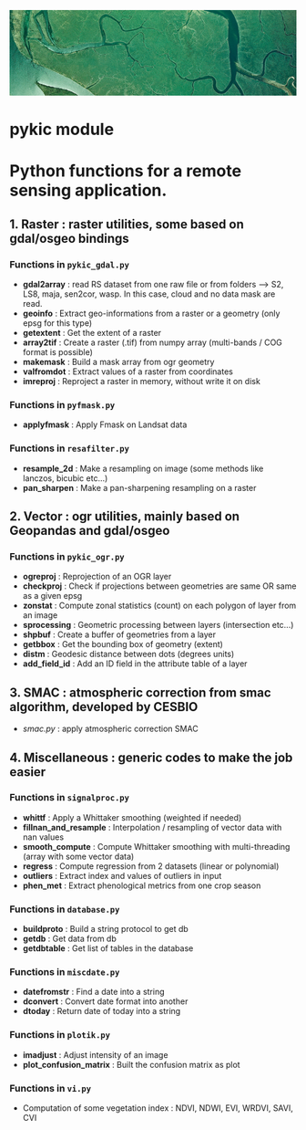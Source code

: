 ![Map](https://github.com/EkicierNico/pykic/blob/master/map.png "Map from Sentinel2 Timeserie")

# pykic module
# Python functions for a remote sensing application.

## 1. **Raster** : raster utilities, some based on gdal/osgeo bindings
### Functions in `pykic_gdal.py`
- **gdal2array** : read RS dataset from one raw file or from folders --> S2, LS8, maja, sen2cor, wasp. In this case, cloud and no data mask are read.
- **geoinfo** : Extract geo-informations from a raster or a geometry (only epsg for this type)
- **getextent** : Get the extent of a raster
- **array2tif** : Create a raster (.tif) from numpy array (multi-bands / COG format is possible)
- **makemask** : Build a mask array from ogr geometry
- **valfromdot** : Extract values of a raster from coordinates
- **imreproj** : Reproject a raster in memory, without write it on disk
### Functions in `pyfmask.py`
- **applyfmask** : Apply Fmask on Landsat data
### Functions in `resafilter.py`
- **resample_2d** : Make a resampling on image (some methods like lanczos, bicubic etc...)
- **pan_sharpen** : Make a pan-sharpening resampling on a raster

## 2. **Vector** : ogr utilities, mainly based on Geopandas and gdal/osgeo
### Functions in `pykic_ogr.py`
- **ogreproj** : Reprojection of an OGR layer
- **checkproj** : Check if projections between geometries are same OR same as a given epsg
- **zonstat** : Compute zonal statistics (count) on each polygon of layer from an image
- **sprocessing** : Geometric processing between layers (intersection etc...)
- **shpbuf** : Create a buffer of geometries from a layer
- **getbbox** : Get the bounding box of geometry (extent)
- **distm** : Geodesic distance between dots (degrees units)
- **add_field_id** : Add an ID field in the attribute table of a layer

## 3. **SMAC** : atmospheric correction from smac algorithm, developed by CESBIO
- _smac.py_ : apply atmospheric correction SMAC

## 4. **Miscellaneous** : generic codes to make the job easier
### Functions in `signalproc.py`
- **whittf** : Apply a Whittaker smoothing (weighted if needed)
- **fillnan_and_resample** : Interpolation / resampling of vector data with nan values
- **smooth_compute** : Compute Whittaker smoothing with multi-threading (array with some vector data)
- **regress** : Compute regression from 2 datasets (linear or polynomial)
- **outliers** : Extract index and values of outliers in input
- **phen_met** : Extract phenological metrics from one crop season
### Functions in `database.py`
- **buildproto** : Build a string protocol to get db
- **getdb** : Get data from db
- **getdbtable** : Get list of tables in the database
### Functions in `miscdate.py`
- **datefromstr** : Find a date into a string
- **dconvert** : Convert date format into another
- **dtoday** : Return date of today into a string
### Functions in `plotik.py`
- **imadjust** : Adjust intensity of an image
- **plot_confusion_matrix** : Built the confusion matrix as plot
### Functions in `vi.py`
- Computation of some vegetation index : NDVI, NDWI, EVI, WRDVI, SAVI, CVI
